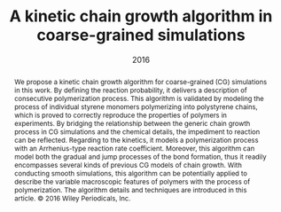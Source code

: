 ---
title: A kinetic chain growth algorithm in coarse-grained simulations
authors:
- Hong Liu
- 朱有亮
- Zhong-Yuan Lu
- Florian Müller-Plathe
date: '2016'
doi: 10.1002/jcc.24495
publish_types: 期刊文章
publication: Journal of Computational Chemistry
abstract: We propose a kinetic chain growth algorithm for coarse-grained  (CG) simulations in this work. By defining the reaction probability, it  delivers a description of consecutive polymerization process. This  algorithm is validated by modeling the process of individual styrene  monomers polymerizing into polystyrene chains, which is proved to  correctly reproduce the properties of polymers in experiments. By  bridging the relationship between the generic chain growth process in CG  simulations and the chemical details, the impediment to reaction can be  reflected. Regarding to the kinetics, it models a polymerization  process with an Arrhenius-type reaction rate coefficient. Moreover, this  algorithm can model both the gradual and jump processes of the bond  formation, thus it readily encompasses several kinds of previous CG  models of chain growth. With conducting smooth simulations, this  algorithm can be potentially applied to describe the variable  macroscopic features of polymers with the process of polymerization. The  algorithm details and techniques are introduced in this article. © 2016  Wiley Periodicals, Inc.
url_pdf: https://onlinelibrary.wiley.com/doi/abs/10.1002/jcc.24495
---